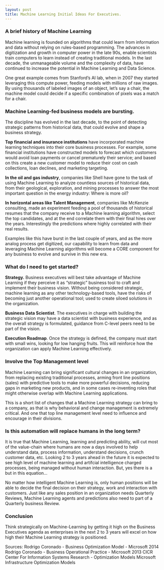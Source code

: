 ```yaml
---
layout: post
title: Machine Learning Initial Ideas For Executives.
---
```


### A brief history of Machine Learning
Machine learning is founded on algorithms that could learn from information and data without relying on rules-based programming. The advances in digitization and growth in computer power in the late 90s, enable scientists train computers to learn instead of creating traditional models. In the last decade, the unmanageable volume and the complexity of data, have continued to increase the potential in Machine Learning and Data Science.

One great example comes from Stanford’s AI lab, when in 2007 they started leveraging this compute power, feeding models with millions of raw images. By using thousands of labeled images of an object, let’s say a chair, the machine model could decide if a specific combination of pixels was a match for a chair.

### Machine Learning-fed business models are bursting.
The discipline has evolved in the last decade, to the point of detecting strategic patterns from historical data, that could evolve and shape a business strategy.

**Top financial and insurance institutions** have incorporated machine learning techniques into their core business processes. For example, some financial institutions have constructed models to forecast which customers would avoid loan payments or cancel prematurely their service; and based on this create a new customer model to reduce their cost on cash collections, loan declines, and marketing targeting.

**In the oil and gas industry**, companies like Shell have gone to the task of using Machine Learning to analyze countless sources of historical data, from their geological, exploration, and mining processes to answer the most important question in the energy industry: Where is more oil?

**In horizontal areas like Talent Management**, companies like McKenzie consulting, made an experiment feeding a pool of thousands of historical resumes that the company receive to a Machine learning algorithm, select the top candidates, and at the end correlate them with their final hires over the years. Interestingly the predictions where highly correlated with their real results.

Examples like this have burst in the last couple of years, and as the more analog process get digitized, our capability to learn from data and leveraging Machine Learning algorithms will become a CORE component for any business to evolve and survive in this new era.

### What do I need to get started?
**Strategy.** Business executives will best take advantage of Machine Learning if they perceive it as “strategic” business tool to craft and implement their business vision. Without being considered strategic, machine learning as any other technology-based tools, have the risks of becoming just another operational tool; used to create siloed solutions in the organization.

**Business Data Scientist**. The executives in charge with building the strategic vision may have a data scientist with business experience, and as the overall strategy is formulated, guidance from C-level peers need to be part of the vision.

**Execution Roadmap**. Once the strategy is defined, the company must start with small wins, looking for low hanging fruits. This will reinforce how the organization can apply Machine Learning effectively.


### Involve the Top Management level
Machine Learning can bring significant cultural changes in an organization, from replacing existing traditional processes, arming front line positions (sales) with predictive tools to make more powerful decisions, reducing gaps in marketing new products, and in some cases re-inventing roles that might otherwise overlap with Machine Learning applications.

This is a short list of changes that a Machine Learning strategy can bring to a company, as that is why behavioral and change management is extremely critical. And one that top line management level need to influence and encourage in their divisions.


### Is this automation will replace humans in the long term?
It is true that Machine Learning, learning and predicting ability, will cut most of the value-chain where humans are now a days involved to help understand data, process information, understand decisions, crunch customer data, etc. Looking 2 to 3 years ahead in the future it is expected to see high level of machine learning and artifcial intelligence charged processes, being managed without human interaction. But, yes there is a but in this equation...

No matter how intelligent Machine Learning is, only human positions will be able to decide the final decision on their strategy, work and interaction with customers. Just like any sales position in an organization needs Quarterly Reviews, Machine Learning agents and predictions also need to part of a Quarterly business Review.


### Conclusion
Think strategically on Machine-Learning by getting it high on the Business Executives agenda as enterprises in the next 2 to 3 years will excel on how high their Machine Learning strategy is positioned.            


Sources:
Rodrigo Coronado - Business Optimization Model - Microsoft 2014
Rodrigo Coronado - Business Operational Practice - Microsoft 2013
CICR Center For Information Systems Research - Optimization Models
Microsoft Infrastructure Optimization Models
